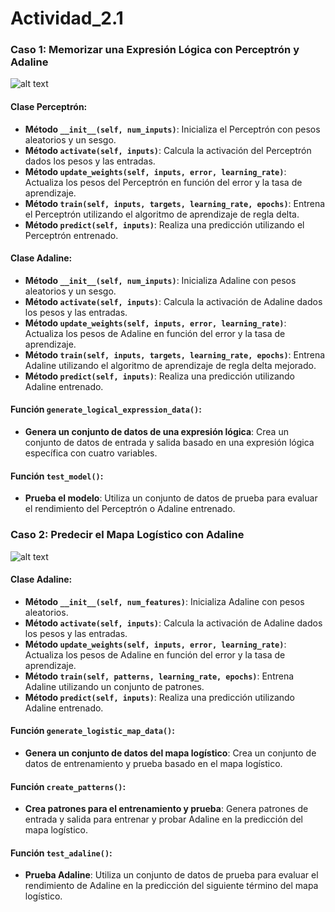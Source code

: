 # Actividad_2.1

### Caso 1: Memorizar una Expresión Lógica con Perceptrón y Adaline

![alt text](https://www.planttext.com/api/plantuml/png/xL9B2W8n3DtFAR9KT2xWGlG6tg34JXm3DLFIZ1_4krkbYYCA7i0kIlEIzv8-iaY6QlqkL3vWIh0YzHHDEu5p1VdKS21kjvPcWAfuAk2QCIERqA7TaGaunyBct4ZwNNx6_aPXiN79epVUez7eaRlBZOSYVMnoYIijXwLJ8DLE2s4AWL25fNMQAGLzD3D5bdTw_cbBB_4dWTmaTdux73qgDUpjo-INgdYtR32mqD-uturxMRUwdZyTd04TZQH9rIBVj-sy0W00)

#### Clase Perceptrón:

- **Método `__init__(self, num_inputs)`**: Inicializa el Perceptrón con pesos aleatorios y un sesgo.
- **Método `activate(self, inputs)`**: Calcula la activación del Perceptrón dados los pesos y las entradas.
- **Método `update_weights(self, inputs, error, learning_rate)`**: Actualiza los pesos del Perceptrón en función del error y la tasa de aprendizaje.
- **Método `train(self, inputs, targets, learning_rate, epochs)`**: Entrena el Perceptrón utilizando el algoritmo de aprendizaje de regla delta.
- **Método `predict(self, inputs)`**: Realiza una predicción utilizando el Perceptrón entrenado.

#### Clase Adaline:

- **Método `__init__(self, num_inputs)`**: Inicializa Adaline con pesos aleatorios y un sesgo.
- **Método `activate(self, inputs)`**: Calcula la activación de Adaline dados los pesos y las entradas.
- **Método `update_weights(self, inputs, error, learning_rate)`**: Actualiza los pesos de Adaline en función del error y la tasa de aprendizaje.
- **Método `train(self, inputs, targets, learning_rate, epochs)`**: Entrena Adaline utilizando el algoritmo de aprendizaje de regla delta mejorado.
- **Método `predict(self, inputs)`**: Realiza una predicción utilizando Adaline entrenado.

#### Función `generate_logical_expression_data()`:

- **Genera un conjunto de datos de una expresión lógica**: Crea un conjunto de datos de entrada y salida basado en una expresión lógica específica con cuatro variables.

#### Función `test_model()`:

- **Prueba el modelo**: Utiliza un conjunto de datos de prueba para evaluar el rendimiento del Perceptrón o Adaline entrenado.

### Caso 2: Predecir el Mapa Logístico con Adaline


![alt text](https://www.planttext.com/api/plantuml/png/TL3D2i8m3BxtAS9Ecsu7hnv4dwJ4hRf0pKgQAIA-kztea87c5BxVa6DK51rlthGUOuHJXvxOmSj0cWOUZgwznZsW23upU2PCoCKFg3Eo1Mk9IQqjURobDOoJXLYhp6EhT4TrvSBDSTKwP0nTajXSkPRMu4G6oOOQl4DXugkLPCdeKgQ2n6L0LIVy3VXbIR5XQFlriK5SHwt-kVLjpFAaObT0qnoWs1ImXnuZBANcwBYRlle1)

#### Clase Adaline:

- **Método `__init__(self, num_features)`**: Inicializa Adaline con pesos aleatorios.
- **Método `activate(self, inputs)`**: Calcula la activación de Adaline dados los pesos y las entradas.
- **Método `update_weights(self, inputs, error, learning_rate)`**: Actualiza los pesos de Adaline en función del error y la tasa de aprendizaje.
- **Método `train(self, patterns, learning_rate, epochs)`**: Entrena Adaline utilizando un conjunto de patrones.
- **Método `predict(self, inputs)`**: Realiza una predicción utilizando Adaline entrenado.

#### Función `generate_logistic_map_data()`:

- **Genera un conjunto de datos del mapa logístico**: Crea un conjunto de datos de entrenamiento y prueba basado en el mapa logístico.

#### Función `create_patterns()`:

- **Crea patrones para el entrenamiento y prueba**: Genera patrones de entrada y salida para entrenar y probar Adaline en la predicción del mapa logístico.

#### Función `test_adaline()`:

- **Prueba Adaline**: Utiliza un conjunto de datos de prueba para evaluar el rendimiento de Adaline en la predicción del siguiente término del mapa logístico.
